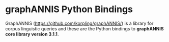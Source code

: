 
graphANNIS Python Bindings
==========================

GraphANNIS (https://github.com/korpling/graphANNIS/) is a library for corpus linguistic queries 
and these are the Python bindings to **graphANNIS core library version 3.1.1**.

